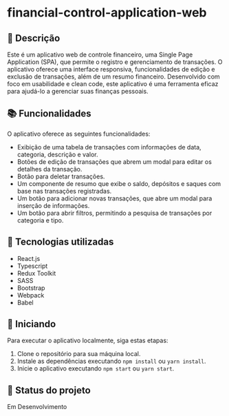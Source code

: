 # financial-control-application-web

## 📝 Descrição
Este é um aplicativo web de controle financeiro, uma Single Page Application (SPA), que permite o registro e gerenciamento de transações. O aplicativo oferece uma interface responsiva, funcionalidades de edição e exclusão de transações, além de um resumo financeiro. Desenvolvido com foco em usabilidade e clean code, este aplicativo é uma ferramenta eficaz para ajudá-lo a gerenciar suas finanças pessoais.


## 📚 Funcionalidades
O aplicativo oferece as seguintes funcionalidades:

* Exibição de uma tabela de transações com informações de data, categoria, descrição e valor.
* Botões de edição de transações que abrem um modal para editar os detalhes da transação.
* Botão para deletar transações.
* Um componente de resumo que exibe o saldo, depósitos e saques com base nas transações registradas.
* Um botão para adicionar novas transações, que abre um modal para inserção de informações.
* Um botão para abrir filtros, permitindo a pesquisa de transações por categoria e tipo.

## 🔧 Tecnologias utilizadas
* React.js
* Typescript
* Redux Toolkit
* SASS 
* Bootstrap
* Webpack
* Babel

## 🚀 Iniciando
Para executar o aplicativo localmente, siga estas etapas:
1. Clone o repositório para sua máquina local.
2. Instale as dependências executando `npm install` ou `yarn install`.
3. Inicie o aplicativo executando `npm start` ou `yarn start`.


## 🎯 Status do projeto
Em Desenvolvimento
